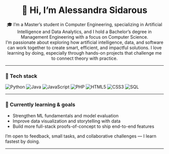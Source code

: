 <div align="center">
  <!-- Header -->
  <h1>👋 Hi, I’m Alessandra Sidarous</h1>
  <p>
    🎓 I’m a Master’s student in Computer Engineering, specializing in Artificial Intelligence and Data Analytics, and I hold a Bachelor’s degree in Management Engineering with a focus on Computer Science. </br>
  I’m passionate about exploring how artificial intelligence, data, and software can work together to create smart, efficient, and impactful solutions.
I love learning by doing, especially through hands-on projects that challenge me to connect theory with practice.
  </p>
</div>

---


### 🧰 Tech stack
![Python](https://img.shields.io/badge/Python-3776AB?style=for-the-badge&logo=python&logoColor=white)
![Java](https://img.shields.io/badge/Java-007396?style=for-the-badge&logo=openjdk&logoColor=white)
![JavaScript](https://img.shields.io/badge/JavaScript-F7DF1E?style=for-the-badge&logo=javascript&logoColor=black)
![PHP](https://img.shields.io/badge/PHP-777BB4?style=for-the-badge&logo=php&logoColor=white)
![HTML5](https://img.shields.io/badge/HTML5-E34F26?style=for-the-badge&logo=html5&logoColor=white)
![CSS3](https://img.shields.io/badge/CSS3-1572B6?style=for-the-badge&logo=css3&logoColor=white)
![SQL](https://img.shields.io/badge/SQL-336791?style=for-the-badge&logo=postgresql&logoColor=white)

---


### 🌱 Currently learning & goals
- Strengthen ML fundamentals and model evaluation  
- Improve data visualization and storytelling with data  
- Build more full-stack proofs-of-concept to ship end-to-end features

I’m open to feedback, small tasks, and collaborative challenges — I learn fastest by doing.



---



